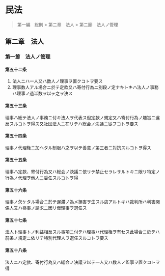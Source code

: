 # 民法

> 第一編　総則 > 第二章　法人 > 第二節　法人ノ管理

## 第二章　法人

### 第一節　法人ノ管理

#### 第五十二条

1. 法人ニハ一人又ハ数人ノ理事ヲ置クコトヲ要ス
2. 理事数人アル場合ニ於テ定款又ハ寄付行為ニ別段ノ定ナキトキハ法人ノ事務ハ理事ノ過半数ヲ以テ之ヲ決ス

#### 第五十三条

理事ハ総テ法人ノ事務ニ付キ法人ヲ代表ス但定款ノ規定又ハ寄付行為ノ趣旨ニ違反スルコトヲ得ス又社団法人ニ在リテハ総会ノ決議ニ従フコトヲ要ス

#### 第五十四条

理事ノ代理権ニ加ヘタル制限ハ之ヲ以テ善意ノ第三者ニ対抗スルコトヲ得ス

#### 第五十五条

理事ハ定款、寄付行為又ハ総会ノ決議ニ依リテ禁止セラレサルトキニ限リ特定ノ行為ノ代理ヲ他人ニ委任スルコトヲ得

#### 第五十六条

理事ノ欠ケタル場合ニ於テ遅滞ノ為メ損害ヲ生スル虞アルトキハ裁判所ハ利害関係人又ハ検事ノ請求ニ因リ仮理事ヲ選任ス

#### 第五十七条

法人ト理事トノ利益相反スル事項ニ付テハ理事ハ代理権ヲ有セス此場合ニ於テハ前条ノ規定ニ依リテ特別代理人ヲ選任スルコトヲ要ス

#### 第五十八条

法人ニハ定款、寄付行為又ハ総会ノ決議ヲ以テ一人又ハ数人ノ監事ヲ置クコトヲ得
